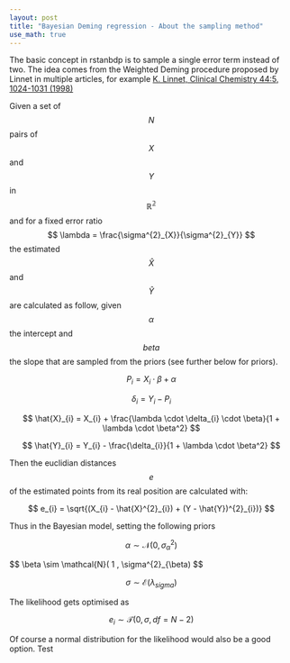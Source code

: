 ```yaml
---
layout: post
title: "Bayesian Deming regression - About the sampling method"
use_math: true
---
```


The basic concept in rstanbdp is to sample a single error term instead of two. The
idea comes from the Weighted Deming procedure proposed by Linnet in multiple
articles, for example [K. Linnet, Clinical Chemistry 44:5, 1024-1031 (1998)](https://doi.org/10.1093/clinchem/44.5.1024)

Given a set of $$N$$ pairs of $$ X $$ and $$ Y $$ in $$ \mathbb{R^{2}} $$ and for a fixed error ratio $$ \lambda = \frac{\sigma^{2}_{X}}{\sigma^{2}_{Y}} $$ the estimated $$ \hat{X} $$ and $$ \hat{Y}$$ are calculated as follow, given $$ \alpha$$ the intercept and $$ beta $$ the slope that are sampled from the priors (see further below for priors).

$$ P_{i} = X_{i} \cdot \beta + \alpha  $$

$$  \delta_{i} = Y_{i} - P_{i}  $$

$$  \hat{X}_{i} = X_{i} + \frac{\lambda \cdot \delta_{i} \cdot \beta}{1 + \lambda \cdot \beta^2} $$

$$  \hat{Y}_{i} = Y_{i} - \frac{\delta_{i}}{1 + \lambda \cdot \beta^2} $$


Then the euclidian distances $$ e $$ of the estimated points from its real position are calculated with:


$$  e_{i} = \sqrt{(X_{i} - \hat{X}^{2}_{i}) + (Y - \hat{Y})^{2}_{i})}  $$


Thus in the Bayesian model, setting the following priors

$$ \alpha \sim \mathcal{N}( 0 , \sigma^{2}_{\alpha}) $$

$$ \beta \sim \mathcal{N}( 1 , \sigma^{2}_{\beta) $$

$$ \sigma \sim \mathcal{E}(\lambda_{sigma}) $$



The likelihood gets optimised as

$$ e_{i} \sim \mathcal{T}(0,\sigma,df = N-2)  $$

Of course a normal distribution for the likelihood would also be a good option. Test




